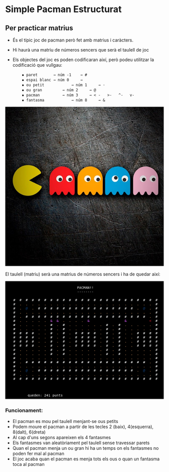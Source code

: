# Simple Pacman Estructurat



## Per practicar matrius

 - És el típic joc de pacman però fet amb matrius i caràcters.
- Hi haurà una matriu de números sencers que serà el taulell de joc


- Els objectes del joc es poden codificaran així, però podeu utilitzar la codificació que vullgau:
  
          ▪ paret		→ núm -1	→ #
          ▪ espai blanc	→ núm 0		→  
          ▪ ou petit	        → núm 1		→ · 
          ▪ ou gran	        → núm 2		→ @
          ▪ pacman 	        → núm 3		→ < -   >-   ^-   v-  
          ▪ fantasma	        → núm 8		→ &
  

![image info](pacman.png)

El taulell (matriu) serà una matrius de números sencers i ha de quedar així:

![image info](taulell.png)


### **Funcionament**:
-  El pacman es mou pel taulell menjant-se ous petits
-  Podem moure el pacman a partir de les tecles 2 (baix), 4(esquerra), 8(dalt), 6(dreta)
-  Al cap d'uns segons apareixen els 4 fantasmes
-  Els fantasmes van aleatòriament pel taulell sense travessar parets
-  Quan el pacman menja un ou gran hi ha un temps on els fantasmes no poden fer mal al pacman
-  El joc acaba quan el pacman es menja tots els ous o quan un fantasma toca al pacman